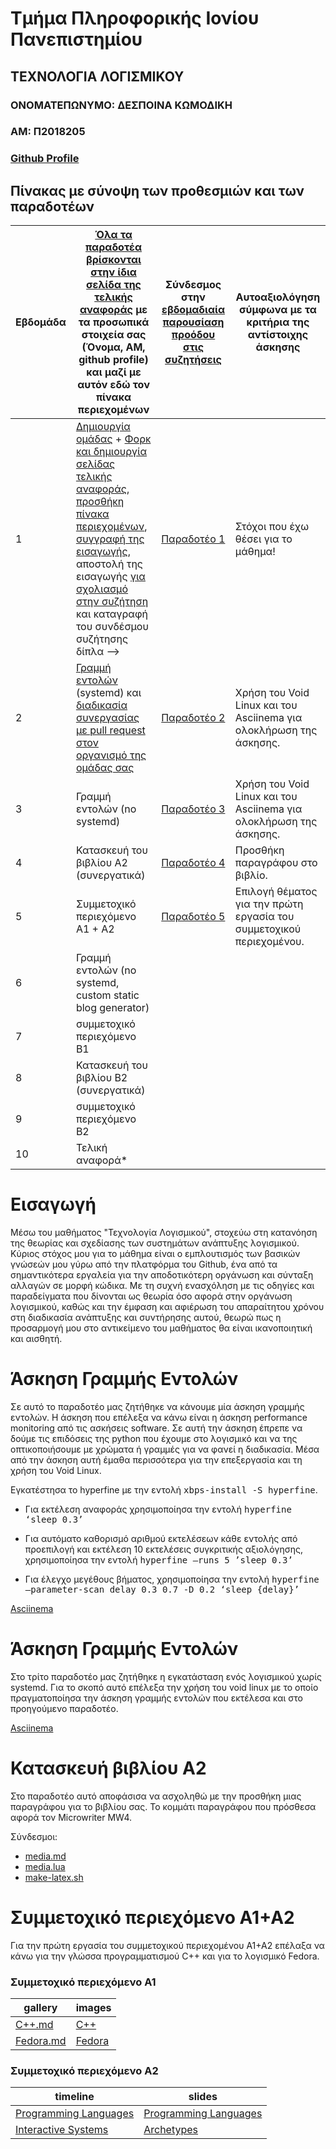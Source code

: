 # Τμήμα Πληροφορικής Ιονίου Πανεπιστημίου
## ΤΕΧΝΟΛΟΓΙΑ ΛΟΓΙΣΜΙΚΟΥ

### ΟΝΟΜΑΤΕΠΩΝΥΜΟ: ΔΕΣΠΟΙΝΑ ΚΩΜΟΔΙΚΗ
### ΑΜ: Π2018205
### [Github Profile](https://github.com/despina-komo)

## Πίνακας με σύνοψη των προθεσμιών και των παραδοτέων
| Εβδομάδα | [Όλα τα παραδοτέα βρίσκονται στην ίδια σελίδα της τελικής αναφοράς](https://epidrome.github.io/teaching/deliverables/) με τα προσωπικά στοιχεία σας (Όνομα, ΑΜ, github profile) και μαζί με αυτόν εδώ τον πίνακα περιεχομένων | Σύνδεσμος στην [εβδομαδιαία παρουσίαση προόδου στις συζητήσεις](https://github.com/courses-ionio/help/discussions/categories/show-and-tell) | Αυτοαξιολόγηση σύμφωνα με τα κριτήρια της αντίστοιχης άσκησης |
| --- | --- | --- | --- |
| 1 | [Δημιουργία ομάδας](https://epidrome.github.io/teaching/team/) + [Φορκ και δημιουργία σελίδας τελικής αναφοράς](https://epidrome.github.io/teaching/guide/), [προσθήκη πίνακα περιεχομένων](https://raw.githubusercontent.com/courses-ionio/sw/master/README.md), [συγγραφή της εισαγωγής](https://epidrome.github.io/teaching/intro/), αποστολή της εισαγωγής [για σχολιασμό στην συζήτηση](https://github.com/courses-ionio/sw/discussions/categories/show-and-tell) και καταγραφή του συνδέσμου συζήτησης δίπλα --> |[Παραδοτέο 1](https://github.com/courses-ionio/sw/discussions/1156)|Στόχοι που έχω θέσει για το μάθημα! |
| 2 | [Γραμμή εντολών](https://epidrome.github.io/teaching/cli) (systemd) και [διαδικασία συνεργασίας με pull request στον οργανισμό της ομάδας σας](https://epidrome.github.io/teaching/team) |[Παραδοτέο 2](https://github.com/courses-ionio/sw/discussions/1307) |Χρήση του Void Linux και του Asciinema για ολοκλήρωση της άσκησης. |
| 3 | Γραμμή εντολών (no systemd) |[Παραδοτέο 3](https://github.com/courses-ionio/sw/discussions/1331) |Χρήση του Void Linux και του Asciinema για ολοκλήρωση της άσκησης. |
| 4 | Κατασκευή του βιβλίου Α2 (συνεργατικά) |[Παραδοτέο 4](https://github.com/courses-ionio/sw/discussions/1379) |Προσθήκη παραγράφου στο βιβλίο.|
| 5 | Συμμετοχικό περιεχόμενο A1 + A2 |[Παραδοτέο 5](https://github.com/courses-ionio/sw/discussions/1427) |Επιλογή θέματος για την πρώτη εργασία του συμμετοχικού περιεχομένου.|
| 6 | Γραμμή εντολών (no systemd, custom static blog generator) | | |
| 7 | συμμετοχικό περιεχόμενο B1 | | |
| 8 | Κατασκευή του βιβλίου Β2 (συνεργατικά) | | |
| 9 | συμμετοχικό περιεχόμενο B2 | | |
| 10 | Τελική αναφορά* | | |


# Εισαγωγή

Μέσω του μαθήματος "Τεχνολογία Λογισμικού", στοχεύω στη κατανόηση της θεωρίας και σχεδίασης των συστημάτων ανάπτυξης λογισμικού.
Κύριος στόχος μου για το μάθημα είναι ο εμπλουτισμός των βασικών γνώσεών μου γύρω από την πλατφόρμα του Github, ένα από τα σημαντικότερα εργαλεία για την αποδοτικότερη οργάνωση 
και σύνταξη αλλαγών σε μορφή κώδικα. Με τη συχνή ενασχόληση με τις οδηγίες και παραδείγματα που δίνονται ως θεωρία όσο αφορά στην οργάνωση λογισμικού, καθώς και την έμφαση και 
αφιέρωση του απαραίτητου χρόνου στη διαδικασία ανάπτυξης και συντήρησης αυτού, θεωρώ πως η προσαρμογή μου στο αντικείμενο του μαθήματος θα είναι ικανοποιητική και αισθητή.

# Άσκηση Γραμμής Εντολών 

Σε αυτό το παραδοτέο μας ζητήθηκε να κάνουμε μία άσκηση γραμμής εντολών. Η άσκηση που επέλεξα να κάνω είναι η άσκηση performance monitoring από τις ασκήσεις software. Σε αυτή την άσκηση έπρεπε να δούμε τις επιδόσεις της python που έχουμε στο λογισμικό και να της οπτικοποιήσουμε με χρώματα ή γραμμές για να φανεί η διαδικασία. 
Μέσα από την άσκηση αυτή έμαθα περισσότερα για την επεξεργασία και τη χρήση του Void Linux.

Εγκατέστησα το hyperfine με την εντολή <kbd>xbps-install -S hyperfine</kbd>.

- Για εκτέλεση αναφοράς χρησιμοποίησα την εντολή <kbd>hyperfine ‘sleep 0.3’</kbd>

- Για αυτόματο καθορισμό αριθμού εκτελέσεων κάθε εντολής από προεπιλογή και εκτέλεση 10 εκτελέσεις συγκριτικής αξιολόγησης, χρησιμοποίησα την εντολή <kbd>hyperfine —runs 5 ’sleep 0.3’</kbd>

- Για έλεγχο μεγέθους βήματος, χρησιμοποίησα την εντολή <kbd>hyperfine —parameter-scan delay 0.3 0.7 -D 0.2 ‘sleep {delay}’</kbd>

[Asciinema]()

# Άσκηση Γραμμής Εντολών 

Στο τρίτο παραδοτέο μας ζητήθηκε η εγκατάσταση ενός λογισμικού χωρίς systemd. Για το σκοπό αυτό επέλεξα την χρήση του void linux με το οποίο πραγματοποίησα την άσκηση γραμμής εντολών που εκτέλεσα και στο προηγούμενο παραδοτέο.

[Asciinema]()


# Κατασκευή βιβλίου Α2

Στο παραδοτέο αυτό αποφάσισα να ασχοληθώ με την προσθήκη μιας παραγράφου για το βιβλίου σας. Το κομμάτι παραγράφου που πρόσθεσα αφορά τον Microwriter MW4.

Σύνδεσμοι:

- [media.md](https://github.com/despina-komo/kallipos/blob/cde00861fe8ed6ef61232ff60d2a184cc8a757b8/media.md)
- [media.lua](https://github.com/despina-komo/kallipos/blob/b2eb90207d6daa7a9afdf93ca3ee0044784fe327/media.lua)
- [make-latex.sh](https://github.com/despina-komo/kallipos/blob/c0b0ca79a88ee13150a91569d9fc66b6df36fbc5/makee-latex.sh)

# Συμμετοχικό περιεχόμενο A1+A2

Για την πρώτη εργασία του συμμετοχικού περιεχομένου Α1+Α2 επέλαξα να κάνω για την γλώσσα προγραμματισμού C++ και για το λογισμικό Fedora.

### Συμμετοχικό περιεχόμενο A1
|gallery | images|
| --- | --- | 
|[C++.md](https://github.com/despina-komo/_gallery/blob/%CE%A02018205/C++.md)|[C++](https://github.com/despina-komo/images/blob/%CE%A02018205/C++.png) 
|[Fedora.md](https://github.com/despina-komo/_gallery/blob/%CE%A02018205/fedora.md)|[Fedora](https://github.com/despina-komo/images/blob/master/fedora.png)

### Συμμετοχικό περιεχόμενο A2
|timeline| slides|
| --- | --- | 
|[Programming Languages](https://github.com/despina-komo/site/blob/%CE%A02018205/programming%20languages.md)|[Programming Languages](https://github.com/despina-komo/site/blob/master/_slides/programming%20languages.md)
|[Interactive Systems](https://github.com/despina-komo/site/blob/%CE%A02018205/_timeline/interactive_systems.md)|[Archetypes](https://github.com/despina-komo/site/blob/%CE%A02018205/_sildes/archetypes.md)

